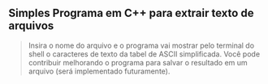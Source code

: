 
## Simples Programa em C++ para extrair texto de arquivos

> Insira o nome do arquivo e o programa vai mostrar pelo terminal do shell o caracteres de texto da tabel de ASCII simplificada.
> Você pode contribuir melhorando o programa para salvar o resultado em um arquivo (será implementado futuramente).

